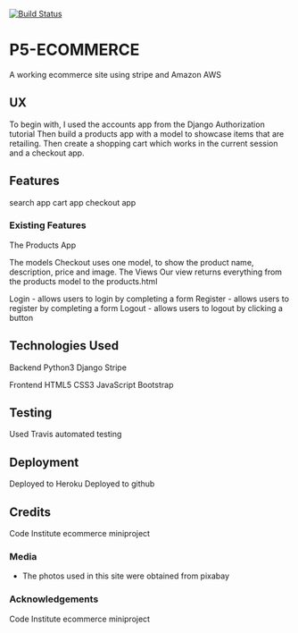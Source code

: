 [![Build Status](https://travis-ci.org/vmgwembere/p5-ecommerce.svg?branch=master)](https://travis-ci.org/vmgwembere/p5-ecommerce)
     
# P5-ECOMMERCE

A working ecommerce site using stripe and Amazon AWS 
 
## UX
 
To begin with, I used the accounts app from the Django Authorization tutorial
Then build a products app with a model to showcase items that are retailing.
Then create a shopping cart which works in the current session and a checkout app.

## Features

search app
cart app
checkout app
 
### Existing Features
The Products App

The models
Checkout uses one model, to show the product name, description, price and image.
The Views
Our view returns everything from the products model to the products.html

Login - allows users to login by completing a form
Register - allows users to register by completing a form
Logout - allows users to logout by clicking a button



## Technologies Used

Backend
Python3
Django
Stripe

Frontend
HTML5
CSS3
JavaScript
Bootstrap


## Testing

Used Travis automated testing

## Deployment

Deployed to Heroku
Deployed to github

## Credits
Code Institute ecommerce miniproject

### Media
- The photos used in this site were obtained from pixabay

### Acknowledgements

Code Institute ecommerce miniproject
